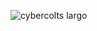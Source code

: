 ![cybercolts largo](https://github.com/user-attachments/assets/5ae38477-8f23-49b8-b07c-977c7ab2c1b5)
